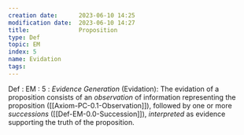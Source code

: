 ```yaml
---
creation date:		2023-06-10 14:25
modification date:	2023-06-10 14:27
title: 				Proposition
type: Def
topic: EM
index: 5
name: Evidation
tags: 
---
```


Def : EM : 5 : *Evidence Generation* (Evidation): The evidation of a proposition consists of  an $observation$ of information representing the proposition ([[Axiom-PC-0.1-Observation]]), followed by one or more $successions$ ([[Def-EM-0.0-Succession]]), $interpreted$ as evidence supporting the truth of the proposition.